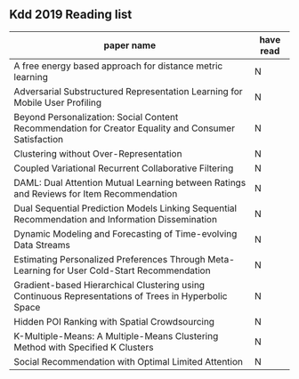 ## Kdd 2019 Reading list

paper name | have read
---|--
A free energy based approach for distance metric learning | N
Adversarial Substructured Representation Learning for Mobile User Profiling | N
Beyond Personalization: Social Content Recommendation for Creator Equality and Consumer Satisfaction | N
Clustering without Over-Representation | N
Coupled Variational Recurrent Collaborative Filtering | N
DAML: Dual Attention Mutual Learning between Ratings and Reviews for Item Recommendation | N
Dual Sequential Prediction Models Linking Sequential Recommendation and Information Dissemination | N
Dynamic Modeling and Forecasting of Time-evolving Data Streams | N
Estimating Personalized Preferences Through Meta-Learning for User Cold-Start Recommendation | N
Gradient-based Hierarchical Clustering using Continuous Representations of Trees in Hyperbolic Space | N
Hidden POI Ranking with Spatial Crowdsourcing | N
K-Multiple-Means: A Multiple-Means Clustering Method with Specified K Clusters | N
Social Recommendation with Optimal Limited Attention | N 



